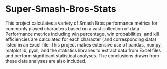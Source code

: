 # Super-Smash-Bros-Stats
This project calculates a variety of Smash Bros performance metrics for commonly played characters based on a vast collection of data. Performance metrics including win percentage, win probabilities, and kill efficiencies are calculated for each character (and corresponding data) listed in an Excel file. This project makes extensive use of pandas, numpy, matplotlib, pyxll, and the statistics libraries to extract data from Excel files and perform significant statistical analyses. The conclusions drawn from these data analyses are also included.
